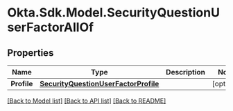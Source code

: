 # Okta.Sdk.Model.SecurityQuestionUserFactorAllOf

## Properties

Name | Type | Description | Notes
------------ | ------------- | ------------- | -------------
**Profile** | [**SecurityQuestionUserFactorProfile**](SecurityQuestionUserFactorProfile.md) |  | [optional] 

[[Back to Model list]](../README.md#documentation-for-models) [[Back to API list]](../README.md#documentation-for-api-endpoints) [[Back to README]](../README.md)

